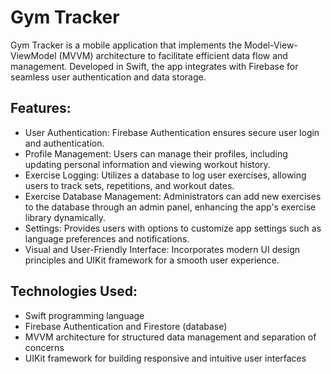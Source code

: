 # Gym Tracker

Gym Tracker is a mobile application that implements the Model-View-ViewModel (MVVM) architecture to facilitate efficient data flow and management.
Developed in Swift, the app integrates with Firebase for seamless user authentication and data storage.

## Features:

- User Authentication: Firebase Authentication ensures secure user login and authentication.
- Profile Management: Users can manage their profiles, including updating personal information and viewing workout history.
- Exercise Logging: Utilizes a database to log user exercises, allowing users to track sets, repetitions, and workout dates.
- Exercise Database Management: Administrators can add new exercises to the database through an admin panel, enhancing the app's exercise library dynamically.
- Settings: Provides users with options to customize app settings such as language preferences and notifications.
- Visual and User-Friendly Interface: Incorporates modern UI design principles and UIKit framework for a smooth user experience.

## Technologies Used:

- Swift programming language
- Firebase Authentication and Firestore (database)
- MVVM architecture for structured data management and separation of concerns
- UIKit framework for building responsive and intuitive user interfaces
